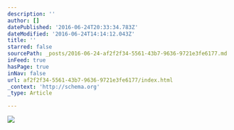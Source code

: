 ```yaml
---
description: ''
author: []
datePublished: '2016-06-24T20:33:34.783Z'
dateModified: '2016-06-24T14:14:12.043Z'
title: ''
starred: false
sourcePath: _posts/2016-06-24-af2f2f34-5561-43b7-9636-9721e3fe6177.md
inFeed: true
hasPage: true
inNav: false
url: af2f2f34-5561-43b7-9636-9721e3fe6177/index.html
_context: 'http://schema.org'
_type: Article

---
```

![](https://the-grid-user-content.s3-us-west-2.amazonaws.com/06ac1426-c4f2-43f2-a8ba-52c62b056ae7.jpg)
